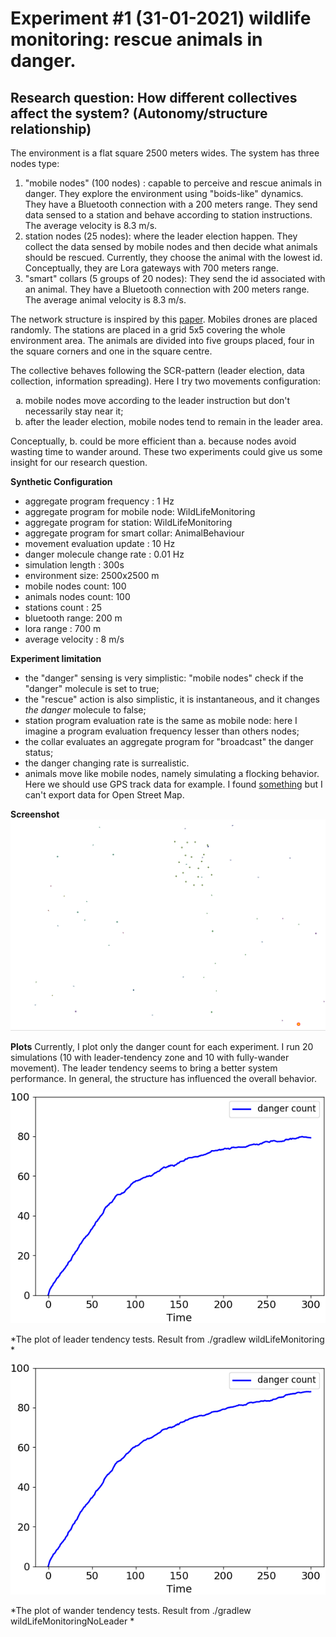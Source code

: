 # Experiment #1 (31-01-2021) wildlife monitoring: rescue animals in danger. 

## **Research question**:  How different collectives affect the system? (Autonomy/structure relationship)

The environment is a flat square 2500 meters wides. The system has three nodes type:

1. "mobile nodes" (100 nodes) : capable to perceive and rescue animals in danger. 
   They explore the environment using "boids-like" dynamics. 
   They have a Bluetooth connection with a 200 meters range. 
   They send data sensed to a station and behave according 
   to station instructions.  The average velocity is 8.3 m/s.
2. station nodes (25 nodes): where the leader election happen. 
   They collect the data sensed by mobile nodes and then decide what animals should 
   be rescued. Currently, they choose the animal with the lowest id. 
   Conceptually, they are Lora gateways with 700 meters range.
3. "smart" collars (5 groups of 20 nodes): They send the id associated with an animal. 
   They have a Bluetooth connection with 200 meters range. The average animal velocity 
   is 8.3 m/s.

The network structure is inspired by this [paper](https://ieeexplore.ieee.org/abstract/document/8328721).
Mobiles drones are placed randomly. The stations are placed in a grid 5x5 covering the whole 
environment area.
The animals are divided into five groups placed, four in the square corners and one in the square 
centre.

The collective behaves following the SCR-pattern (leader election, data collection, 
information spreading). Here I try two movements configuration:
<ol type="a">
  <li> mobile nodes move according to the leader instruction but don't necessarily 
stay near it;</li>
  <li> after the leader election, mobile nodes tend to remain in the leader area.</li>
</ol>

Conceptually, b. could be more efficient than a. because nodes avoid wasting time to 
wander around. These two experiments could give us some insight for our research question.

**Synthetic Configuration**
- aggregate program frequency : 1 Hz
- aggregate program for mobile node: WildLifeMonitoring
- aggregate program for station: WildLifeMonitoring
- aggregate program for smart collar: AnimalBehaviour
- movement evaluation update : 10 Hz
- danger molecule change rate : 0.01 Hz
- simulation length : 300s
- environment size: 2500x2500 m
- mobile nodes count: 100
- animals nodes count: 100
- stations count : 25
- bluetooth range: 200 m
- lora range : 700 m
- average velocity : 8 m/s

**Experiment limitation**
- the "danger" sensing is very simplistic: "mobile nodes" check if the "danger" 
  molecule is set to true;
- the "rescue" action is also simplistic, it is instantaneous, and it changes *the* 
  *danger* molecule to false;
- station program evaluation rate is the same as mobile node: here I imagine a program 
  evaluation frequency lesser than others nodes;
- the collar evaluates an aggregate program for "broadcast" the danger status;
- the danger changing rate is surrealistic. 
- animals move like mobile nodes, namely simulating a flocking behavior. 
  Here we should use GPS track data for example. 
  I found [something](https://www.movebank.org/cms/movebank-main) but I can't export 
  data for Open Street Map. 

**Screenshot**
![](./assets/result/31-01-21/snapshot.png)

**Plots**
Currently, I plot only the danger count for each experiment. 
I run 20 simulations (10 with leader-tendency zone and 10 with fully-wander movement).
The leader tendency seems to bring a better system performance. 
In general, the structure has influenced the overall behavior.

![](./assets/result/31-01-21/leader/leader_01_.png)

*The plot of leader tendency tests. Result from ./gradlew wildLifeMonitoring *

![](./assets/result/31-01-21/noleader/noleader_01_.png)

*The plot of wander tendency tests. Result from ./gradlew wildLifeMonitoringNoLeader *
